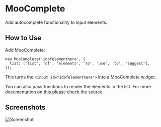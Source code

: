MooComplete
===========

Add autocomplete functionality to input elements.

How to Use
----------

Add MooComplete:

    new MooComplete('idofelementhere', {
      list: ['list', 'of', 'elements', 'to', 'use', 'to', 'suggest'],
    });

This turns the `<input id="idofelementhere">` into a MooComplete widget. 

You can also pass functions to render the elements in the list. For more documentation on this please check the source.

Screenshots
-----------

![Screenshot](http://dubbelboer.com/MooComplete/demo.png)

